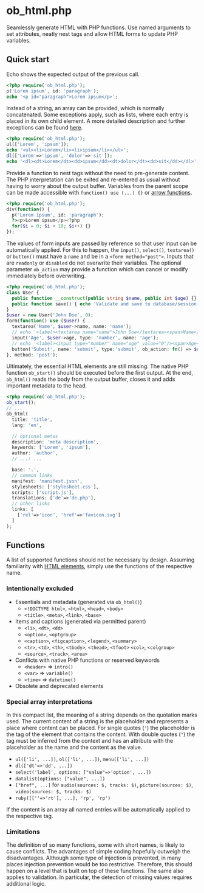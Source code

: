 # ob_html.php
Seamlessly generate HTML with PHP functions. Use named arguments to set attributes, neatly nest tags and allow HTML forms to update PHP variables.

## Quick start
Echo shows the expected output of the previous call.

```php
<?php require('ob_html.php');
p('Lorem ipsum', id: 'paragraph');
echo '<p id="paragraph">Lorem ipsum</p>';
```

Instead of a string, an array can be provided, which is normally concatenated. Some exceptions apply, such as lists, where each entry is placed in its own child element. A more detailed description and further exceptions can be found [here](#special-array-interpretations).

```php
<?php require('ob_html.php');
ul(['Lorem', 'ipsum']);
echo '<ul><li>Lorem</li><li>ipsum</li></ul>';
dl(['Lorem'=>'ipsum', 'dolor'=>'sit']);
echo '<dl><dt>Lorem</dt><dd>ipsum</dd><dt>dolor</dt><dd>sit</dd></dl>';
```

Provide a function to nest tags without the need to pre-generate content. The PHP interpretation can be exited and re-entered as usual without having to worry about the output buffer. Variables from the parent scope can be made accessible with `function() use (...) {}` or [arrow functions](https://www.php.net/manual/en/functions.arrow.php).

```php
<?php require('ob_html.php');
div(function() {
  p('Lorem ipsum', id: 'paragraph');
  ?><p>Lorem ipsum</p><?php
  for($i = 0; $i < 10; $i++) {}
});
```

The values of form inputs are passed by reference so that user input can be automatically applied. For this to happen, the `input()`, `select()`, `textarea()` or `button()` must have a `name` and be in a `<form method="post">`. Inputs that are `readonly` or `disabled` do not overwrite their variables. The optional parameter `ob_action` may provide a function which can cancel or modify immediately before overwriting.

```php
<?php require('ob_html.php');
class User {
  public function __construct(public string $name, public int $age) {}
  public function save() { echo 'Validate and save to database/session'; }
}
$user = new User('John Doe', 0);
form(function() use ($user) {
  textarea('Name', $user->name, name: 'name');
  // echo '<label><textarea name="name">John Doe</textarea><span>Name</span></label>';
  input('Age', $user->age, type: 'number', name: 'age');
  // echo '<label><input type="number" name="age" value="0"/><span>Age</span></label>';
  button('Submit', name: 'submit', type:'submit', ob_action: fn() => $user->save());
}, method: 'post');
```

Ultimately, the essential HTML elements are still missing. The native PHP function `ob_start()` should be executed before the first output. At the end, `ob_html()` reads the body from the output buffer, closes it and adds important metadata to the head.

```php
<?php require('ob_html.php');
ob_start();
// ...
ob_html(
  title: 'title',
  lang: 'en',

  // optional metas
  description: 'meta description',
  keywords: ['Lorem', 'ipsum'],
  author: 'author',
  // ...: ...

  base: '.',
  // common links
  manifest: 'manifest.json',
  stylesheets: ['stylesheet.css'],
  scripts: ['script.js'],
  translations: ['de'=>'de.php'],
  // other links
  links: [
    ['rel'=>'icon', 'href'=>'favicon.svg']
  ]
);
```

## Functions
A list of supported functions should not be necessary by design. Assuming familiarity with [HTML elements](https://developer.mozilla.org/en-US/docs/Web/HTML/Element), simply use the functions of the respective name.

### Intentionally excluded
* Essentials and metadata (generated via `ob_html()`)
  * `<!DOCTYPE html>`, `<html>`, `<head>`, `<body>`
  * `<title>`, `<meta>`, `<link>`, `<base>`
* Items and captions (generated via permitted parent)
  * `<li>`, `<dt>`, `<dd>`
  * `<option>`, `<optgroup>`
  * `<caption>`, `<figcaption>`, `<legend>`, `<summary>`
  * `<tr>`, `<td>`, `<th>`, `<tbody>`, `<thead>`, `<tfoot>` `<col>`, `<colgroup>`
  * `<source>`, `<track>`, `<area>`
* Conflicts with native PHP functions or reserved keywords
  * `<header>` => `intro()`
  * `<var>` => `variable()`
  * `<time>` => `datetime()`
* Obsolete and deprecated elements

### Special array interpretations
In this compact list, the meaning of a string depends on the quotation marks used. The current content of a string is the placeholder and represents a place where content can be placed. For single quotes (`'`) the placeholder is the tag of the element that contains the content. With double quotes (`"`) the tag must be inferred from the context and has an attribute with the placeholder as the name and the content as the value.

* `ul(['li', ...])`, `ol(['li', ...])`, `menu(['li', ...])`
* `dl(['dt'=>'dd', ...])`
* `select('label', options: ["value"=>'option', ...])`
* `datalist(options: ["value", ...])`
* `["href", ...]` for `audio(sources: $, tracks: $)`, `picture(sources: $)`, `video(sources: $, tracks: $)`
* `ruby([[''=>'rt'], ...], 'rp', 'rp')`

If the content is an array all named entries will be automatically applied to the respective tag.

### Limitations
The definition of so many functions, some with short names, is likely to cause conflicts. The advantages of simple coding hopefully outweigh the disadvantages. Although some type of injection is prevented, in many places injection prevention would be too restrictive. Therefore, this should happen on a level that is built on top of these functions. The same also applies to validation. In particular, the detection of missing values requires additional logic.